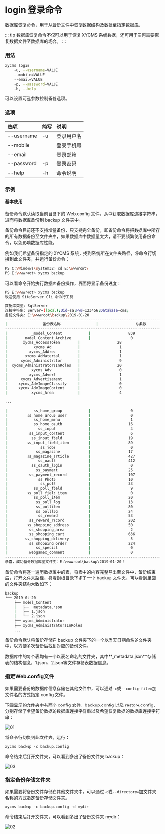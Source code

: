 # login 登录命令

数据库恢复命令，用于从备份文件中恢复数据结构及数据至指定数据库。

::: tip
数据库恢复命令不仅可以用于恢复 XYCMS 系统数据，还可用于任何需要恢复数据文件至数据库的场合。
:::

### 用法

```sh
xycms login
    -u, --username=VALUE
    --mobile=VALUE
    --email=VALUE
    -p, --password=VALUE
    -h, --help
```

可以设置可选参数控制备份选项。

### 选项

| 选项 | 简写 | 说明 |
| :----- | :----- | :----- |
| --username | -u | 登录用户名 |
| --mobile | | 登录手机号 |
| --email | | 登录邮箱 |
| --password | -p | 登录密码 |
| --help | -h | 命令说明 |

### 示例

#### 基本使用

备份命令默认读取当前目录下的 Web.config 文件，从中获取数据库连接字符串，进而将数据库备份到 backup 文件夹中。

备份命令目前还不支持增量备份，只支持完全备份，即备份命令将把数据库中所存的所有数据备份至文件夹中，如果数据库中数据量太大，请不要频繁使用备份命令，以免影响数据库性能。

例如我们希望备份指定的 XYCMS 系统，找到系统所在文件夹路径，将命令行切换到此文件夹，并运行备份命令：

```sh
PS C:\Windows\system32> cd E:\wwwroot\
PS E:\wwwroot> xycms backup
```

可以看命令开始执行数据库备份操作，界面将显示备份进度：

```sh
PS E:\wwwroot> xycms backup
欢迎使用 SiteServer Cli 命令行工具

数据库类型: SqlServer
连接字符串: Server=(local);Uid=sa;Pwd=123456;Database=cms;
备份文件夹: E:\wwwroot\backup\2019-01-20
-----------------------------------------------------------------------------
|                备份表名称                |                 总条数                 |
-----------------------------------------------------------------------------
|           _model_Content            |                 839                 |
|       _model_Content_Archive        |                  0                  |
|       xycms_AccessToken        |                 28                  |
|            xycms_Ad            |                  1                  |
|          xycms_AdArea          |                  1                  |
|        xycms_AdMaterial        |                  1                  |
|      xycms_Administrator       |                  9                  |
|  xycms_AdministratorsInRoles   |                 20                  |
|           xycms_Adv            |                  0                  |
|          xycms_Advert          |                  1                  |
|      xycms_Advertisement       |                  1                  |
|     xycms_AdvImageClassify     |                  0                  |
|     xycms_AdvImageContent      |                  0                  |
|           xycms_Area           |                  4                  |

...

|            ss_home_group            |                  0                  |
|         ss_home_group_user          |                  0                  |
|            ss_home_menu             |                  1                  |
|            ss_home_oauth            |                 16                  |
|              ss_input               |                  4                  |
|          ss_input_content           |                  6                  |
|           ss_input_field            |                 19                  |
|         ss_input_field_item         |                 89                  |
|               ss_jobs               |                  0                  |
|             ss_magazine             |                 17                  |
|         ss_magazine_article         |                 427                 |
|              ss_oauth               |                 412                 |
|           ss_oauth_login            |                  0                  |
|             ss_payment              |                 25                  |
|          ss_payment_record          |                 107                 |
|              ss_Photo               |                 10                  |
|               ss_poll               |                 33                  |
|            ss_poll_field            |                  9                  |
|         ss_poll_field_item          |                  0                  |
|            ss_poll_item             |                 20                  |
|             ss_poll_log             |                 13                  |
|             ss_pollitem             |                 80                  |
|             ss_polllog              |                 24                  |
|              ss_reward              |                 53                  |
|          ss_reward_record           |                 202                 |
|         ss_shopping_address         |                 50                  |
|          ss_shopping_area           |                  2                  |
|          ss_shopping_cart           |                 636                 |
|        ss_shopping_delivery         |                  5                  |
|          ss_shopping_order          |                 224                 |
|             ss_special              |                  0                  |
|          webgamex_comment           |                  0                  |
-----------------------------------------------------------------------------
恭喜，成功备份数据库至文件夹：E:\wwwroot\backup\2019-01-20！
```

备份命令将逐一遍历数据库中的表，将表中的内容完整导出至文件中，备份结束后，打开文件夹路径，将看到根目录下多了一个 backup 文件夹，可以看到里面的文件夹结构大致如下：

```sh
backup
└── 2019-01-20
    ├── model_Content
    |   ├── _metadata.json
    |   ├── 1.json
    |   └── 2.json
    ├── xycms_Administrator
    ├── xycms_AdministratorsInRoles
    ...
```

备份命令默认将备份存储在 backup 文件夹下的一个以当天日期命名的文件夹中，以方便多次备份后找到对应的备份文件。

数据库中的每个表均有一个以表名命名的文件夹，其中**_metadata.json**存储表的结构信息，1.json、2.json等文件存储表数据信息。

### 指定Web.config文件

如果需要备份的数据库信息存储在其他文件中，可以通过`-c`或`--config-file=`加文件名的方式指定 config 文件。

下图显示的文件夹中有两个 config 文件，backup.config 以及 restore.config，分别存储了希望备份数据的数据库连接字符串以及希望恢复数据的数据库连接字符串：

![01](/assets/img/cli/commands/01.png)

将命令行切换到此文件夹，运行：

`xycms backup -c backup.config`

命令结束后打开文件夹，可以看到多出了备份文件夹 backup：

![03](/assets/img/cli/commands/03.png)

### 指定备份存储文件夹

如果需要将备份文件存储在其他文件夹中，可以通过`-d`或`--directory=`加文件夹名称的方式指定备份存储文件夹。

`xycms backup -c backup.config -d mydir`

命令结束后打开文件夹，可以看到多出了备份文件夹 mydir：

![02](/assets/img/cli/commands/02.png)